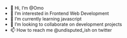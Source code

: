 - 👋 Hi, I’m @Omo
- 👀 I’m interested in Frontend Web Development
- 🌱 I’m currently learning javascript
- 💞️ I’m looking to collaborate on development projects
- 📫 How to reach me @undisputed_ish on twitter

<!---
whizkidhfff/whizkidhfff is a ✨ special ✨ repository because its `README.md` (this file) appears on your GitHub profile.
You can click the Preview link to take a look at your changes.
--->
